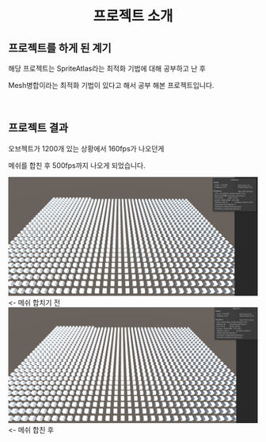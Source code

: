 <h1 align="center">프로젝트 소개</h1>

<h2>프로젝트를 하게 된 계기</h2>
<div align="left">
<p>해당 프로젝트는 SpriteAtlas라는 최적화 기법에 대해 공부하고 난 후</p>
<p>Mesh병합이라는 최적화 기법이 있다고 해서 공부 해본 프로젝트입니다.</p>
</div>

<br>

<h2>프로젝트 결과</h2>
<div align="left">
<p>오브젝트가 1200개 있는 상황에서 160fps가 나오던게</p>
<p>메쉬를 합친 후 500fps까지 나오게 되었습니다.</p>
<img src="images/BeforeMeshMerge.png" width = 700px>
<- 메쉬 합치기 전
<br>
<img src="images/AfterMeshMerge.png" width = 700px>
<- 메쉬 합친 후
<br>
</div>
